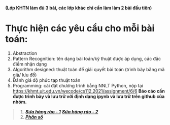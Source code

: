 **(Lớp KHTN làm đủ 3 bài, các lớp khác chỉ cần làm làm 2 bài đầu tiên)**

# Thực hiện các yêu cầu cho mỗi bài toán:
  1. Abstraction
  2. Pattern Recognition: tên dạng bài toán/kỹ thuật được áp dụng, các đặc điểm nhận dạng
  3. Algorithm designed: thuật toán để giải quyết bài toán (trình bày bằng mã giả/ lưu đồ)
  4. Đánh giá độ phức tạp thuật toán
  5. Programming: cài đặt chương trình bằng NNLT Python, nộp tại https://khmt.uit.edu.vn/wecode/cs112.2021/assignment/6/6
**Báo cáo cần được trình bày và lưu trữ với định dạng ipynb và lưu trữ trên github của nhóm.**

 >1. [__*Sửa hàng rào - 1*__](https://github.com/trong-khanh-1109/CS112.L21.KHCL/blob/2a8e2c27a63455f48d27780f2abf0a765fa09686/Assignments%20%234/Su%CC%9B%CC%89a%20ha%CC%80ng%20ra%CC%80o%20-%201.png)
     [__*Sửa hàng rào - 2*__]()
 >2. [__*Phân số*__](https://github.com/trong-khanh-1109/CS112.L21.KHCL/blob/b6dacf9f922be17143ba3053981281d1e3853b6f/Assignments%20%234/Pha%CC%82n%20so%CC%82%CC%81.png)
